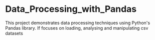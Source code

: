 # Data_Processing_with_Pandas
This project demonstrates data processing techniques using Python's Pandas library. If focuses on loading, analysing and manipulating csv datasets
